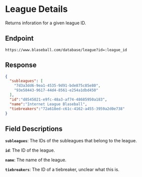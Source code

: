 # League Details

Returns inforation for a given league ID.

## Endpoint

`https://www.blaseball.com/database/league?id=:league_id`

## Response

```json
{
  "subleagues": [
    "7d3a3dd6-9ea1-4535-9d91-bde875c85e80",
    "93e58443-9617-44d4-8561-e254a1dbd450"
  ],
  "id":"d8545021-e9fc-48a3-af74-48685950a183",
  "name":"Internet League Blaseball",
  "tiebreakers":"72a618ed-c61c-4162-a455-3959a2d0e738"
}
```

## Field Descriptions

**`subleagues`**: The IDs of the subleagues that belong to the league.

**`id`**: The ID of the league.

**`name`**: The name of the league.

**`tiebreakers`**: The ID of a tiebreaker, unclear what this is.
